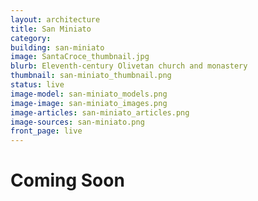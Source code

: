 ```yaml
---
layout: architecture
title: San Miniato
category: 
building: san-miniato
image: SantaCroce_thumbnail.jpg
blurb: Eleventh-century Olivetan church and monastery
thumbnail: san-miniato_thumbnail.png
status: live
image-model: san-miniato_models.png
image-image: san-miniato_images.png
image-articles: san-miniato_articles.png
image-sources: san-miniato.png
front_page: live
---
```


# Coming Soon
